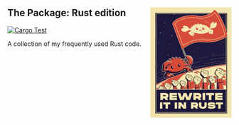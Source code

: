 ## The Package: Rust edition <a href="https://www.rust-lang.org/"><img src="https://github.com/kenf1/RewriteInRust/blob/main/ref/rewrite.jpg?raw=true" align="right" height="250" /></a>

[![Cargo Test](https://github.com/kenf1/thepkg/actions/workflows/cargo_test.yaml/badge.svg?branch=main)](https://github.com/kenf1/thepkg/actions/workflows/cargo_test.yaml)

A collection of my frequently used Rust code.